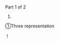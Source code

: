 
Part 1 of 2


1)
①Three representation

！[](https://ws1.sinaimg.cn/large/0077gVi6gy1fwfxyv36s3j30uj08wjtl.jpg)

